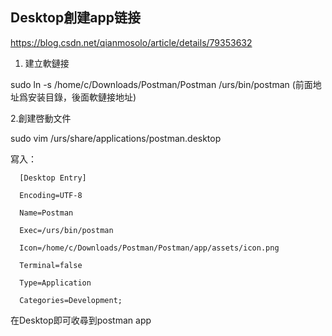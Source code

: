 ## Desktop創建app链接
https://blog.csdn.net/qianmosolo/article/details/79353632

1. 建立軟鏈接

sudo ln -s /home/c/Downloads/Postman/Postman /urs/bin/postman (前面地址爲安装目錄，後面軟鏈接地址)

2.創建啓動文件

sudo vim  /urs/share/applications/postman.desktop

寫入：

      [Desktop Entry]

      Encoding=UTF-8

      Name=Postman

      Exec=/urs/bin/postman

      Icon=/home/c/Downloads/Postman/Postman/app/assets/icon.png

      Terminal=false

      Type=Application

      Categories=Development;

在Desktop即可收尋到postman app